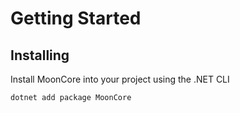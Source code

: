 # Getting Started

## Installing
Install MoonCore into your project using the .NET CLI
````shell
dotnet add package MoonCore 
````